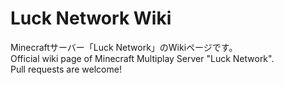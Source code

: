 # Luck Network Wiki

Minecraftサーバー「Luck Network」のWikiページです。  
Official wiki page of Minecraft Multiplay Server "Luck Network".  
Pull requests are welcome!

